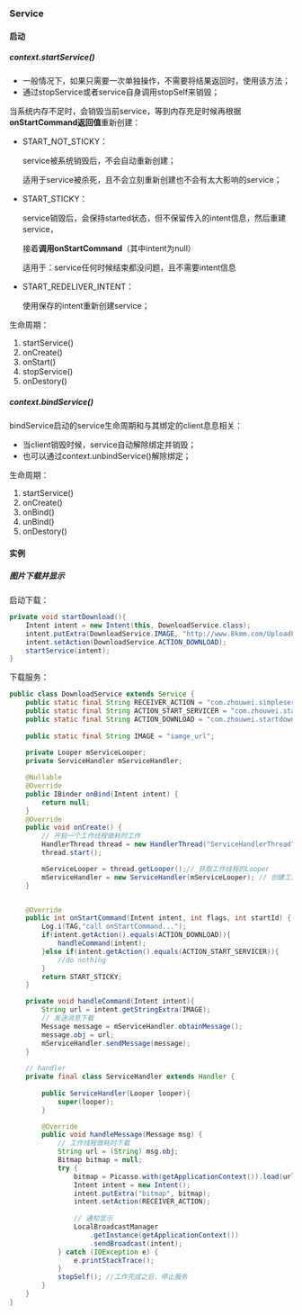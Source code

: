### Service

#### 启动

##### context.startService()

- 一般情况下，如果只需要一次单独操作，不需要将结果返回时，使用该方法；
- 通过stopService或者service自身调用stopSelf来销毁；

当系统内存不足时，会销毁当前service，等到内存充足时候再根据**onStartCommand返回值**重新创建：

- START_NOT_STICKY：

  service被系统销毁后，不会自动重新创建；  

  适用于service被杀死，且不会立刻重新创建也不会有太大影响的service；

- START_STICKY：

  service销毁后，会保持started状态，但不保留传入的intent信息，然后重建service，

  接着**调用onStartCommand**（其中intent为null）

  适用于：service任何时候结束都没问题，且不需要intent信息

- START_REDELIVER_INTENT：

  使用保存的intent重新创建service；



生命周期：

1. startService()
2. onCreate()
3. onStart()
4. stopService()
5. onDestory()



##### context.bindService()

bindService启动的service生命周期和与其绑定的client息息相关：

- 当client销毁时候，service自动解除绑定并销毁；
- 也可以通过context.unbindService()解除绑定；

生命周期：

1. startService()
2. onCreate()
3. onBind()
4. unBind()
5. onDestory()



#### 实例

##### 图片下载并显示

启动下载：

```java
private void startDownload(){
	Intent intent = new Intent(this, DownloadService.class);
    intent.putExtra(DownloadService.IMAGE, "http://www.8kmm.com/UploadFiles/2012/8/201208140920132659.jpg");
    intent.setAction(DownloadService.ACTION_DOWNLOAD);
    startService(intent);
}
```

下载服务：

```java
public class DownloadService extends Service {
    public static final String RECEIVER_ACTION = "com.zhouwei.simpleservice";
    public static final String ACTION_START_SERVICER = "com.zhouwei.startservice";
    public static final String ACTION_DOWNLOAD = "com.zhouwei.startdownload";
    
    public static final String IMAGE = "iamge_url";
    
    private Looper mServiceLooper;
    private ServiceHandler mServiceHandler;

    @Nullable
    @Override
    public IBinder onBind(Intent intent) {
        return null;
    }
    @Override
    public void onCreate() {
        // 开启一个工作线程做耗时工作
        HandlerThread thread = new HandlerThread("ServiceHandlerThread", Process.THREAD_PRIORITY_BACKGROUND);
        thread.start();

        mServiceLooper = thread.getLooper();// 获取工作线程的Looper
        mServiceHandler = new ServiceHandler(mServiceLooper); // 创建工作线程的Handler
    }


    @Override
    public int onStartCommand(Intent intent, int flags, int startId) {
        Log.i(TAG,"call onStartCommand...");
        if(intent.getAction().equals(ACTION_DOWNLOAD)){
            handleCommand(intent);
        }else if(intent.getAction().equals(ACTION_START_SERVICER)){
            //do nothing
        }
        return START_STICKY;
    }

    private void handleCommand(Intent intent){
        String url = intent.getStringExtra(IMAGE);
        // 发送消息下载
        Message message = mServiceHandler.obtainMessage();
        message.obj = url;
        mServiceHandler.sendMessage(message);
    }
    
    // handler
    private final class ServiceHandler extends Handler {
        
        public ServiceHandler(Looper looper){
            super(looper);
        }

        @Override
        public void handleMessage(Message msg) {
            // 工作线程做耗时下载
            String url = (String) msg.obj;
            Bitmap bitmap = null;
            try {
                bitmap = Picasso.with(getApplicationContext()).load(url).get();
                Intent intent = new Intent();
                intent.putExtra("bitmap", bitmap);
                intent.setAction(RECEIVER_ACTION);
                
                // 通知显示
                LocalBroadcastManager
                    .getInstance(getApplicationContext())
                    .sendBroadcast(intent);
            } catch (IOException e) {
                e.printStackTrace();
            }
            stopSelf(); //工作完成之后，停止服务
        }
    }
}
```

